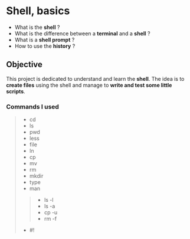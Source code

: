 # Shell, basics

- What is the **shell** ?
 - What is the difference between a **terminal** and a **shell** ?
 - What is a **shell prompt** ?
 - How to use the **history** ?

## Objective

This project is dedicated to understand and learn the **shell**. The idea is to **create files** using the shell and manage to **write and test some little scripts**.

### Commands I used
>
>- cd
>- ls
>- pwd
>- less
>- file
>- ln
>- cp
>- mv
>- rm
>- mkdir
>- type
>- man
>>- ls -l
>>- ls -a
>> - cp -u
>>- rm -f
>- #!
 
 
